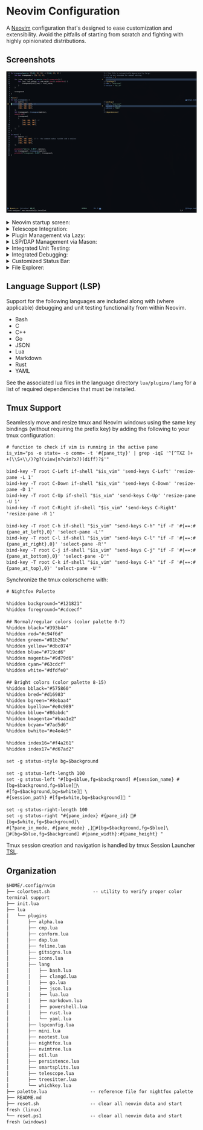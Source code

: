 # Neovim Configuration

A [Neovim] configuration that's designed to ease customization and
extensibility. Avoid the pitfalls of starting from scratch and fighting with
highly opinionated distributions.

## Screenshots

![Regular](./screenshots/screenshot_regular.png)

<details>
<summary>Neovim startup screen:</summary>

![Dashboard](./screenshots/dashboard.png)

</details>

<details>
<summary>Telescope Integration:</summary>

![Telescope](./screenshots/telescope.png)

</details>

<details>
<summary>Plugin Management via Lazy:</summary>

![Lazy](./screenshots/lazy_plugin_management.png)

</details>

<details>
<summary>LSP/DAP Management via Mason:</summary>

![Mason](./screenshots/mason_lsp_plugin_management.png)

</details>

<details>
<summary>Integrated Unit Testing:</summary>

![Unit Testing](./screenshots/screenshot_unit_testing.png)

</details>

<details>
<summary>Integrated Debugging:</summary>

![Debugging](./screenshots/screenshot_debug.png)

</details>

<details>
<summary>Customized Status Bar:</summary>

![Regular](./screenshots/statusbar_regular.png)
![Search and Macro Recording](./screenshots/statusbar_search_macro.png)
![Plugin Update Notification](./screenshots/statusbar_lazy_update.png)
![Inactive Window](./screenshots/statusbar_inactive.png)

</details>

<details>
<summary>File Explorer:</summary>

![Explorer](./screenshots/explorer.png)

</details>

## Language Support (LSP)

Support for the following languages are included along with (where applicable)
debugging and unit testing functionality from within Neovim.

- Bash
- C
- C++
- Go
- JSON
- Lua
- Markdown
- Rust
- YAML

See the associated lua files in the language directory `lua/plugins/lang` for a
list of required dependencies that must be installed.

## Tmux Support

Seamlessly move and resize tmux and Neovim windows using the same key bindings
(without requiring the prefix key) by adding the following to your tmux
configuration:

```tmux
# function to check if vim is running in the active pane
is_vim="ps -o state= -o comm= -t '#{pane_tty}' | grep -iqE '^[^TXZ ]+ +(\\S+\\/)?g?(view|n?vim?x?)(diff)?$'"

bind-key -T root C-Left if-shell "$is_vim" 'send-keys C-Left' 'resize-pane -L 1'
bind-key -T root C-Down if-shell "$is_vim" 'send-keys C-Down' 'resize-pane -D 1'
bind-key -T root C-Up if-shell "$is_vim" 'send-keys C-Up' 'resize-pane -U 1'
bind-key -T root C-Right if-shell "$is_vim" 'send-keys C-Right' 'resize-pane -R 1'

bind-key -T root C-h if-shell "$is_vim" "send-keys C-h" "if -F '#{==:#{pane_at_left},0}' 'select-pane -L'"
bind-key -T root C-l if-shell "$is_vim" "send-keys C-l" "if -F '#{==:#{pane_at_right},0}' 'select-pane -R'"
bind-key -T root C-j if-shell "$is_vim" "send-keys C-j" "if -F '#{==:#{pane_at_bottom},0}' 'select-pane -D'"
bind-key -T root C-k if-shell "$is_vim" "send-keys C-k" "if -F '#{==:#{pane_at_top},0}' 'select-pane -U'"
```

Synchronize the tmux colorscheme with:

```tmux
# Nightfox Palette

%hidden background="#121821"
%hidden foreground="#cdcecf"

## Normal/regular colors (color palette 0-7)
%hidden black="#393b44"
%hidden red="#c94f6d"
%hidden green="#81b29a"
%hidden yellow="#dbc074"
%hidden blue="#719cd6"
%hidden magenta="#9d79d6"
%hidden cyan="#63cdcf"
%hidden white="#dfdfe0"

## Bright colors (color palette 8-15)
%hidden bblack="#575860"
%hidden bred="#d16983"
%hidden bgreen="#8ebaa4"
%hidden byellow="#e0c989"
%hidden bblue="#86abdc"
%hidden bmagenta="#baa1e2"
%hidden bcyan="#7ad5d6"
%hidden bwhite="#e4e4e5"

%hidden index16="#f4a261"
%hidden index17="#d67ad2"

set -g status-style bg=$background

set -g status-left-length 100
set -g status-left "#[bg=$blue,fg=$background] #{session_name} #[bg=$background,fg=$blue]\
#[fg=$background,bg=$white] \
#{session_path} #[fg=$white,bg=$background] "

set -g status-right-length 100
set -g status-right "#{pane_index} #{pane_id} #[bg=$white,fg=$background]\
#{?pane_in_mode, #{pane_mode} ,}#[bg=$background,fg=$blue]\
#[bg=$blue,fg=$background] #{pane_width}:#{pane_height} "
```

Tmux session creation and navigation is handled by tmux Session Launcher [TSL].

## Organization

```text
$HOME/.config/nvim
├── colortest.sh                -- utility to verify proper color terminal support
├── init.lua
├── lua
│   └── plugins
│       ├── alpha.lua
│       ├── cmp.lua
│       ├── conform.lua
│       ├── dap.lua
│       ├── feline.lua
│       ├── gitsigns.lua
│       ├── icons.lua
│       ├── lang
│       │   ├── bash.lua
│       │   ├── clangd.lua
│       │   ├── go.lua
│       │   ├── json.lua
│       │   ├── lua.lua
│       │   ├── markdown.lua
│       │   ├── powershell.lua
│       │   ├── rust.lua
│       │   └── yaml.lua
│       ├── lspconfig.lua
│       ├── mini.lua
│       ├── neotest.lua
│       ├── nightfox.lua
│       ├── nvimtree.lua
│       ├── oil.lua
│       ├── persistence.lua
│       ├── smartsplits.lua
│       ├── telescope.lua
│       ├── treesitter.lua
│       └── whichkey.lua
├── palette.lua                -- reference file for nightfox palette
├── README.md
├── reset.sh                   -- clear all neovim data and start fresh (linux)
└── reset.ps1                  -- clear all neovim data and start fresh (windows)
```

[neovim]: https://github.com/neovim/neovim
[tsl]: https://github.com/freddiehaddad/tsl
